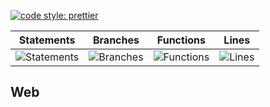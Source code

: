 [![code style: prettier](https://img.shields.io/badge/code_style-prettier-ff69b4.svg?style=flat-square)](https://github.com/prettier/prettier)

| Statements                                    | Branches                                  | Functions                                   | Lines                               |
| --------------------------------------------- | ----------------------------------------- | ------------------------------------------- | ----------------------------------- |
| ![Statements](https://img.shields.io/badge/Coverage-26.45%25-red.svg 'Make me better!') | ![Branches](https://img.shields.io/badge/Coverage-20.56%25-red.svg 'Make me better!') | ![Functions](https://img.shields.io/badge/Coverage-13.49%25-red.svg 'Make me better!') | ![Lines](https://img.shields.io/badge/Coverage-26.67%25-red.svg 'Make me better!') |

## Web
